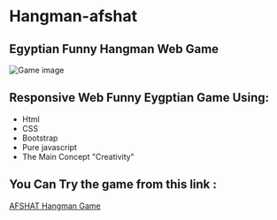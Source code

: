 # Hangman-afshat
## Egyptian Funny Hangman Web Game 
<p><img src="https://github.com/mo-musaad/Hangman-AFSHAT-Movies-game/blob/main/images/Gameimg.PNG" alt="Game image"></p>

## Responsive Web Funny Eygptian Game Using:
- Html
- CSS
- Bootstrap
- Pure javascript 
- The Main Concept "Creativity"

## You Can Try the game from this link :
[AFSHAT Hangman Game](https://mo-musaad.github.io/Hangman-AFSHAT-Movies-game/)
